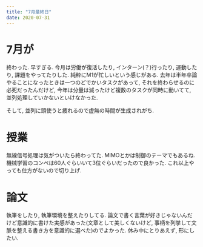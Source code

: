 ```yaml
---
title: "7月最終日"
date: 2020-07-31
---
```


# 7月が
終わった. 早すぎる. 今月は労働が復活したり, インターン(？)行ったり, 運動したり, 課題をやってたりした. 純粋にM1が忙しいという感じがある.
去年は半年卒論やることになったときは一つのどでかいタスクがあって, それを終わらせるのに必死だったんだけど, 今年は分量は減ったけど複数のタスクが同時に動いてて, 並列処理していかないといけなかった.

そして, 並列に頭使うと疲れるので虚無の時間が生成されがち.

# 授業
無線信号処理は気がついたら終わってた. MIMOとかは制御のテーマでもあるね. 機械学習のコンペは60人ぐらいいて3位ぐらいだったので良かった. これ以上やっても仕方がないので切り上げ.

# 論文
執筆をしたり, 執筆環境を整えたりしてる. 論文で書く言葉が好きじゃないんだけど意識的に書けた実感があった(文章として美しくないけど, 事柄を列挙して文脈を整える書き方を意識的に選べた)のでよかった. 休み中にとりあえず, 形にしたい.